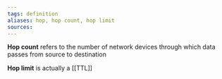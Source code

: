 ```yaml
---
tags: definition
aliases: hop, hop count, hop limit
sources: 
---
```


**Hop count** refers to the number of network devices through which data passes from source to destination

**Hop limit** is actually a [[TTL]]